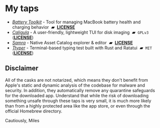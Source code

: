 # My taps

- [_Battery Toolkit_](https://github.com/mhaeuser/Battery-Toolkit) - Tool for managing MacBook battery health and charging behavior  **▰**  [**LICENSE**](https://github.com/mhaeuser/Battery-Toolkit/blob/main/LICENSE)
- [_Caligula_](https://github.com/ifd3f/caligula) - A user-friendly, lightweight TUI for disk imaging  **▰**  `GPLv3` ([**LICENSE**](https://github.com/ifd3f/caligula/blob/main/LICENSE))
- [_Samra_](https://github.com/NSAntoine/Samra) - Native Asset Catalog explorer & editor  **▰**  [**LICENSE**](https://github.com/NSAntoine/Samra/blob/main/LICENSE)
- [_Ttyper_](https://github.com/max-niederman/ttyper) - Terminal-based typing test built with Rust and Ratatui  **▰**  `MIT` ([**LICENSE**](https://github.com/max-niederman/ttyper/blob/main/LICENSE))

## Disclaimer

All of the casks are not notarized, which means they don't benefit from Apple's static and dynamic analysis of the codebase for malware and security. In addition, they automatically remove any quarantine safeguards for the downloaded app. Understand that while the risk of downloading something unsafe through these taps is very small, it is much more likely than from a highly protected area like the app store, or even through the official Homebrew directory.

Cautiously,
Miles

